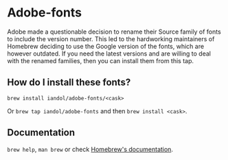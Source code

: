 # Adobe-fonts

Adobe made a questionable decision to rename their Source family of fonts to include the version number. This led to the hardworking maintainers of Homebrew deciding to use the Google version of the fonts, which are however outdated. If you need the latest versions and are willing to deal with the renamed families, then you can install them from this tap.

## How do I install these fonts?

`brew install iandol/adobe-fonts/<cask>`

Or `brew tap iandol/adobe-fonts` and then `brew install <cask>`.

## Documentation

`brew help`, `man brew` or check [Homebrew's documentation](https://docs.brew.sh).
